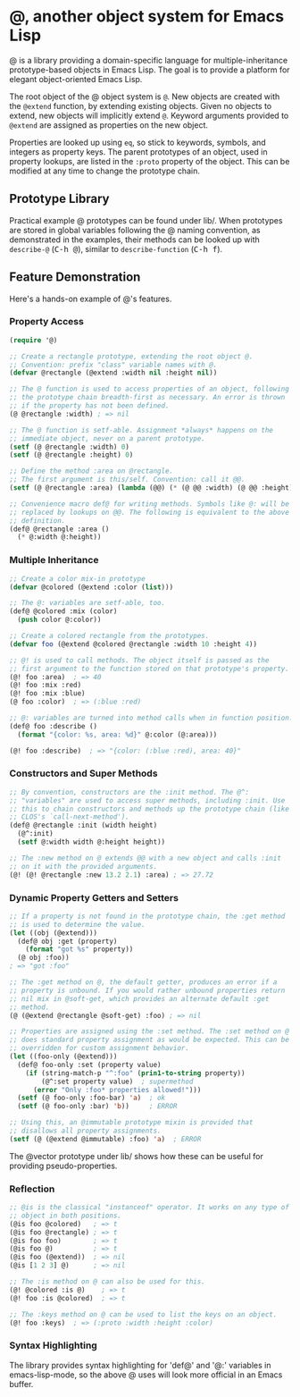 # @, another object system for Emacs Lisp

@ is a library providing a domain-specific language for
multiple-inheritance prototype-based objects in Emacs Lisp. The goal
is to provide a platform for elegant object-oriented Emacs Lisp.

The root object of the @ object system is `@`. New objects are created
with the `@extend` function, by extending existing objects. Given no
objects to extend, new objects will implicitly extend `@`. Keyword
arguments provided to `@extend` are assigned as properties on the new
object.

Properties are looked up using `eq`, so stick to keywords, symbols,
and integers as property keys. The parent prototypes of an object,
used in property lookups, are listed in the `:proto` property of the
object. This can be modified at any time to change the prototype
chain.

## Prototype Library

Practical example @ prototypes can be found under lib/. When
prototypes are stored in global variables following the @ naming
convention, as demonstrated in the examples, their methods can be
looked up with `describe-@` (<kbd>C-h @</kbd>), similar to
`describe-function` (<kbd>C-h f</kbd>).

## Feature Demonstration

Here's a hands-on example of @'s features.

### Property Access

```el
(require '@)

;; Create a rectangle prototype, extending the root object @.
;; Convention: prefix "class" variable names with @.
(defvar @rectangle (@extend :width nil :height nil))

;; The @ function is used to access properties of an object, following
;; the prototype chain breadth-first as necessary. An error is thrown
;; if the property has not been defined.
(@ @rectangle :width) ; => nil

;; The @ function is setf-able. Assignment *always* happens on the
;; immediate object, never on a parent prototype.
(setf (@ @rectangle :width) 0)
(setf (@ @rectangle :height) 0)

;; Define the method :area on @rectangle.
;; The first argument is this/self. Convention: call it @@.
(setf (@ @rectangle :area) (lambda (@@) (* (@ @@ :width) (@ @@ :height))))

;; Convenience macro def@ for writing methods. Symbols like @: will be
;; replaced by lookups on @@. The following is equivalent to the above
;; definition.
(def@ @rectangle :area ()
  (* @:width @:height))
```

### Multiple Inheritance

```el
;; Create a color mix-in prototype
(defvar @colored (@extend :color (list)))

;; The @: variables are setf-able, too.
(def@ @colored :mix (color)
  (push color @:color))

;; Create a colored rectangle from the prototypes.
(defvar foo (@extend @colored @rectangle :width 10 :height 4))

;; @! is used to call methods. The object itself is passed as the
;; first argument to the function stored on that prototype's property.
(@! foo :area)  ; => 40
(@! foo :mix :red)
(@! foo :mix :blue)
(@ foo :color)  ; => (:blue :red)

;; @: variables are turned into method calls when in function position.
(def@ foo :describe ()
  (format "{color: %s, area: %d}" @:color (@:area)))

(@! foo :describe)  ; => "{color: (:blue :red), area: 40}"
```

### Constructors and Super Methods

```el
;; By convention, constructors are the :init method. The @^:
;; "variables" are used to access super methods, including :init. Use
;; this to chain constructors and methods up the prototype chain (like
;; CLOS's `call-next-method').
(def@ @rectangle :init (width height)
  (@^:init)
  (setf @:width width @:height height))

;; The :new method on @ extends @@ with a new object and calls :init
;; on it with the provided arguments.
(@! (@! @rectangle :new 13.2 2.1) :area) ; => 27.72
```

### Dynamic Property Getters and Setters

```el
;; If a property is not found in the prototype chain, the :get method
;; is used to determine the value.
(let ((obj (@extend)))
  (def@ obj :get (property)
    (format "got %s" property))
  (@ obj :foo))
; => "got :foo"

;; The :get method on @, the default getter, produces an error if a
;; property is unbound. If you would rather unbound properties return
;; nil mix in @soft-get, which provides an alternate default :get
;; method.
(@ (@extend @rectangle @soft-get) :foo) ; => nil

;; Properties are assigned using the :set method. The :set method on @
;; does standard property assignment as would be expected. This can be
;; overridden for custom assignment behavior.
(let ((foo-only (@extend)))
  (def@ foo-only :set (property value)
    (if (string-match-p "^:foo" (prin1-to-string property))
        (@^:set property value)  ; supermethod
      (error "Only :foo* properties allowed!")))
  (setf (@ foo-only :foo-bar) 'a)  ; ok
  (setf (@ foo-only :bar) 'b))     ; ERROR

;; Using this, an @immutable prototype mixin is provided that
;; disallows all property assignments.
(setf (@ (@extend @immutable) :foo) 'a)  ; ERROR
```

The @vector prototype under lib/ shows how these can be useful for
providing pseudo-properties.

### Reflection

```el
;; @is is the classical "instanceof" operator. It works on any type of
;; object in both positions.
(@is foo @colored)   ; => t
(@is foo @rectangle) ; => t
(@is foo foo)        ; => t
(@is foo @)          ; => t
(@is foo (@extend))  ; => nil
(@is [1 2 3] @)      ; => nil

;; The :is method on @ can also be used for this.
(@! @colored :is @)    ; => t
(@! foo :is @colored)  ; => t

;; The :keys method on @ can be used to list the keys on an object.
(@! foo :keys)  ; => (:proto :width :height :color)
```

### Syntax Highlighting

The library provides syntax highlighting for 'def@' and '@:' variables
in emacs-lisp-mode, so the above @ uses will look more official in an
Emacs buffer.
